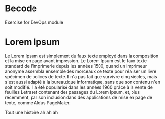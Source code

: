 # Becode

Exercise for DevOps module

# Lorem Ipsum

Le Lorem Ipsum est simplement du faux texte employé dans la composition et 
la mise en page avant impression. Le Lorem Ipsum est le faux texte standard 
de l'imprimerie depuis les années 1500, quand un imprimeur anonyme assembla 
ensemble des morceaux de texte pour réaliser un livre spécimen de polices de texte.
 Il n'a pas fait que survivre cinq siècles, mais s'est aussi adapté à la bureautique informatique,
 sans que son contenu n'en soit modifié. Il a été popularisé dans les années 1960 grâce à la vente de feuilles
 Letraset contenant des passages du Lorem Ipsum, et, plus récemment, par son inclusion dans des applications 
de mise en page de texte, comme Aldus PageMaker. 

Tout une histoire  ah ah ah

